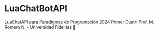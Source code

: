 # LuaChatBotAPI
LuaChatAPI para Paradigmas de Programación 2024 Primer Cuatri Prof. M. Romero N. - Universidad Fidelitas 🚀

